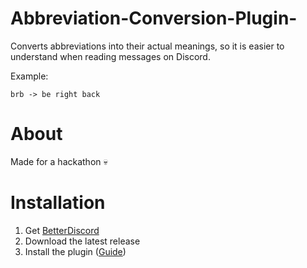 # Abbreviation-Conversion-Plugin-
Converts abbreviations into their actual meanings, so it is easier to understand when reading messages on Discord. 

Example:
```
brb -> be right back
```

# About
Made for a hackathon 💀

# Installation
1. Get [BetterDiscord](https://github.com/BetterDiscord/BetterDiscord/tree/main)
2. Download the latest release
3. Install the plugin ([Guide](https://docs.betterdiscord.app/users/guides/installing-addons/))
